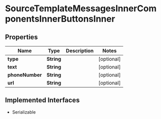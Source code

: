 

# SourceTemplateMessagesInnerComponentsInnerButtonsInner


## Properties

| Name | Type | Description | Notes |
|------------ | ------------- | ------------- | -------------|
|**type** | **String** |  |  [optional] |
|**text** | **String** |  |  [optional] |
|**phoneNumber** | **String** |  |  [optional] |
|**url** | **String** |  |  [optional] |


## Implemented Interfaces

* Serializable


